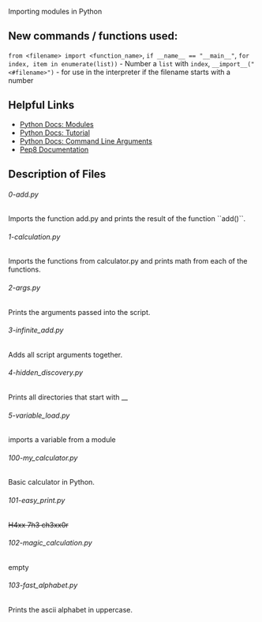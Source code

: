 Importing modules in Python

## New commands / functions used:
``from <filename> import <function_name>``, ``if __name__ == "__main__"``, ``for index, item in enumerate(list))`` - Number a ``list`` with ``index``, ``__import__("<#filename>")`` - for use in the interpreter if the filename starts with a number

## Helpful Links
* [Python Docs: Modules](https://docs.python.org/3.4/tutorial/modules.html)
* [Python Docs: Tutorial](https://docs.python.org/3.4/tutorial/index.html)
* [Python Docs: Command Line Arguments](https://docs.python.org/3.4/tutorial/stdlib.html#command-line-arguments)
* [Pep8 Documentation](https://www.python.org/dev/peps/pep-0008/)

## Description of Files
<h6>0-add.py</h6>
Imports the function add.py and prints the result of the function ``add()``.

<h6>1-calculation.py</h6>
Imports the functions from calculator.py and prints math from each of the functions.

<h6>2-args.py</h6>
Prints the arguments passed into the script.

<h6>3-infinite_add.py</h6>
Adds all script arguments together.

<h6>4-hidden_discovery.py</h6>
Prints all directories that start with __

<h6>5-variable_load.py</h6>
imports a variable from a module

<h6>100-my_calculator.py</h6>
Basic calculator in Python.

<h6>101-easy_print.py</h6>

~~H4xx 7h3 ch3xx0r~~

<h6>102-magic_calculation.py</h6>
empty

<h6>103-fast_alphabet.py</h6>
Prints the ascii alphabet in uppercase.
